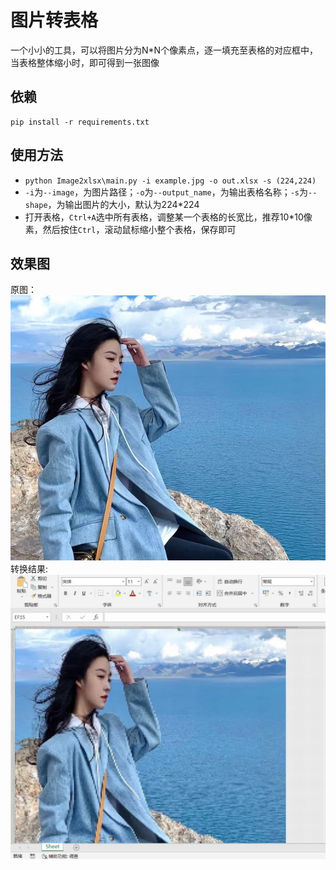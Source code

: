 # 图片转表格
一个小小的工具，可以将图片分为N*N个像素点，逐一填充至表格的对应框中，当表格整体缩小时，即可得到一张图像

## 依赖
```
pip install -r requirements.txt
```

## 使用方法
* `python Image2xlsx\main.py -i example.jpg -o out.xlsx -s (224,224)`
* `-i`为`--image`，为图片路径；`-o`为`--output_name`，为输出表格名称；`-s`为`--shape`，为输出图片的大小，默认为224*224
* 打开表格，`Ctrl+A`选中所有表格，调整某一个表格的长宽比，推荐10*10像素，然后按住`Ctrl`，滚动鼠标缩小整个表格，保存即可

## 效果图
原图：  
![img](./example.jpg)  
转换结果:  
![img](./example_out.jpg)